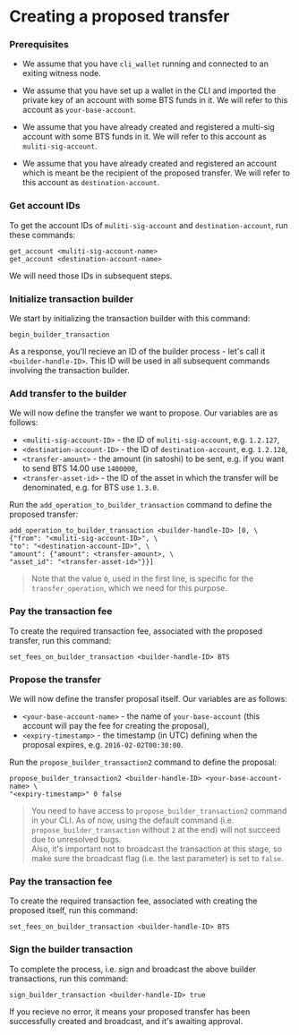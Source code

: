 # Creating a proposed transfer

### Prerequisites
* We assume that you have `cli_wallet` running and connected to an exiting witness node.

* We assume that you have set up a wallet in the CLI and imported the private key of an account with some BTS funds in it. We will refer to this account as `your-base-account`.

* We assume that you have already created and registered a multi-sig account with some BTS funds in it. We will refer to this account as `muliti-sig-account`.

* We assume that you have already created and registered an account which is meant be the recipient of the proposed transfer. We will refer to this account as `destination-account`.


### Get account IDs
To get the account IDs of `muliti-sig-account` and `destination-account`, run these commands:
```
get_account <muliti-sig-account-name>
get_account <destination-account-name>
```
We will need those IDs in subsequent steps.

### Initialize transaction builder
We start by initializing the transaction builder with this command:
```
begin_builder_transaction
```
As a response, you'll recieve an ID of the builder process - let's call it `<builder-handle-ID>`. This ID will be used in all subsequent commands involving the transaction builder.

### Add transfer to the builder
We will now define the transfer we want to propose. Our variables are as follows:  
* `<muliti-sig-account-ID>` - the ID of `muliti-sig-account`, e.g. `1.2.127`,
* `<destination-account-ID>` - the ID of `destination-account`, e.g. `1.2.128`,
* `<transfer-amount>` - the amount (in satoshi) to be sent, e.g. if you want to send BTS 14.00 use `1400000`,    
* `<transfer-asset-id>` - the ID of the asset in which the transfer will be denominated, e.g. for BTS use `1.3.0`.

Run the `add_operation_to_builder_transaction` command to define the proposed transfer:
```
add_operation_to_builder_transaction <builder-handle-ID> [0, \
{"from": "<muliti-sig-account-ID>", \
"to": "<destination-account-ID>", \
"amount": {"amount": <transfer-amount>, \
"asset_id": "<transfer-asset-id>"}}]
```
> Note that the value `0`, used in the first line, is specific for the `transfer_operation`, which we need for this purpose.

### Pay the transaction fee
To create the required transaction fee, associated with the proposed transfer, run this command: 
```
set_fees_on_builder_transaction <builder-handle-ID> BTS
```

### Propose the transfer
We will now define the transfer proposal itself. Our variables are as follows:  
* `<your-base-account-name>` - the name of `your-base-account` (this account will pay the fee for creating the proposal),
* `<expiry-timestamp>` - the timestamp (in UTC) defining when the proposal expires, e.g. `2016-02-02T00:30:00`.

Run the `propose_builder_transaction2` command to define the proposal:
```
propose_builder_transaction2 <builder-handle-ID> <your-base-account-name> \
"<expiry-timestamp>" 0 false
```
> You need to have access to `propose_builder_transaction2` command in your CLI. As of now, using the default command (i.e. `propose_builder_transaction` without `2` at the end) will not succeed due to unresolved bugs.  
Also, it's important not to broadcast the transaction at this stage, so make sure the broadcast flag (i.e. the last parameter) is set to `false`.

### Pay the transaction fee
To create the required transaction fee, associated with creating the proposed itself, run this command: 
```
set_fees_on_builder_transaction <builder-handle-ID> BTS
```

### Sign the builder transaction
To complete the process, i.e. sign and broadcast the above builder transactions, run this command:
```
sign_builder_transaction <builder-handle-ID> true
```
If you recieve no error, it means your proposed transfer has been successfully created and broadcast, and it's awaiting approval.
